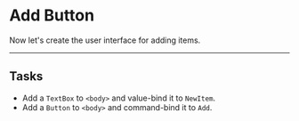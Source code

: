 ﻿---
Title: Add Button
Moniker: add-button
CodeTask:
    Path: 40_buttons.dothtml.csx
    Default: ToDo_20.dothtml
    Correct: ToDo_30.dothtml
---

# Add Button

Now let's create the user interface for adding items.

---

## Tasks

- Add a `TextBox` to `<body>` and value-bind it to `NewItem`.
- Add a `Button` to `<body>` and command-bind it to `Add`.
